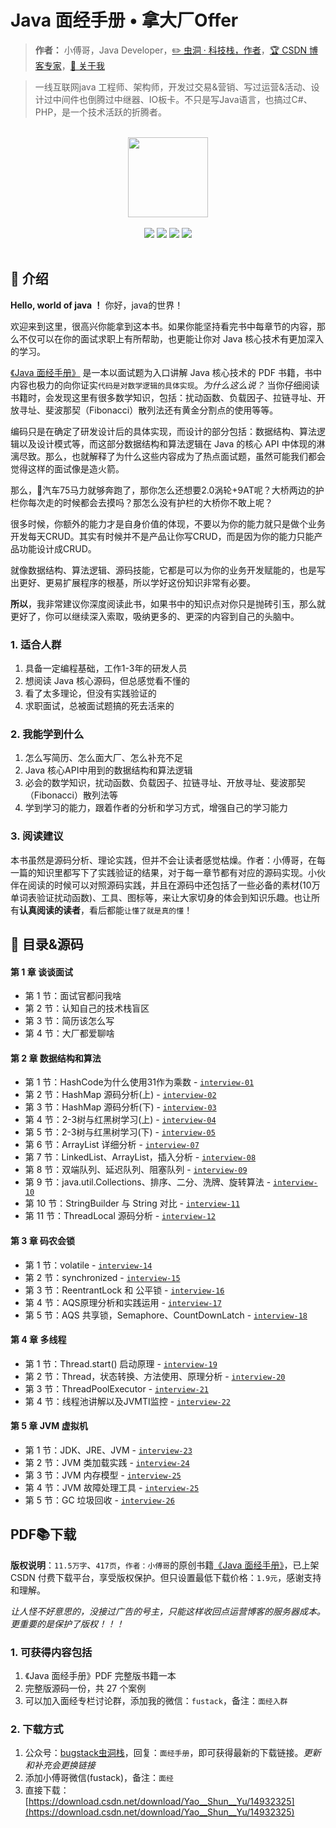 # Java 面经手册 • 拿大厂Offer

> **作者：** 小傅哥，Java Developer，[:pencil2: 虫洞 · 科技栈，作者](https://bugstack.cn)，[:trophy: CSDN 博客专家](https://bugstack.blog.csdn.net)，[:memo: 关于我](https://bugstack.cn/about.html)

> 一线互联网java 工程师、架构师，开发过交易&营销、写过运营&活动、设计过中间件也倒腾过中继器、IO板卡。不只是写Java语言，也搞过C#、PHP，是一个技术活跃的折腾者。

<br/>
<div align="center">
    <a href="https://bugstack.cn" style="text-decoration:none"><img src="https://bugstack.cn/assets/images/icon.svg" width="128px"></a>
</div>
<br/>  

<div align="center">
<a href="https://github.com/fuzhengwei/CodeGuide"><img src="https://badgen.net/github/stars/fuzhengwei/CodeGuide?icon=github&color=4ab8a1"></a>
<a href="https://github.com/fuzhengwei/CodeGuide"><img src="https://badgen.net/github/forks/fuzhengwei/CodeGuide?icon=github&color=4ab8a1"></a>
<a href="https://bugstack.cn" target="_blank"><img src="https://bugstack.cn/assets/images/onlinebook.svg"></a>
<a href="https://bugstack.cn/assets/images/qrcode.png?x-oss-process=style/may"><img src="https://itstack.org/_media/wxbugstack.svg"></a>
</div>
<br/>

## :bookmark: 介绍

**Hello, world of java ！**  你好，java的世界！

欢迎来到这里，很高兴你能拿到这本书。如果你能坚持看完书中每章节的内容，那么不仅可以在你的面试求职上有所帮助，也更能让你对 Java 核心技术有更加深入的学习。

[《Java 面经手册》](#) 是一本以面试题为入口讲解 Java 核心技术的 PDF 书籍，书中内容也极力的向你证实`代码是对数学逻辑的具体实现`。*为什么这么说？* 当你仔细阅读书籍时，会发现这里有很多数学知识，包括：扰动函数、负载因子、拉链寻址、开放寻址、斐波那契（Fibonacci）散列法还有黄金分割点的使用等等。

编码只是在确定了研发设计后的具体实现，而设计的部分包括：数据结构、算法逻辑以及设计模式等，而这部分数据结构和算法逻辑在 Java 的核心 API 中体现的淋漓尽致。那么，也就解释了为什么这些内容成为了热点面试题，虽然可能我们都会觉得这样的面试像是造火箭。

那么，🚕汽车75马力就够奔跑了，那你怎么还想要2.0涡轮+9AT呢？大桥两边的护栏你每次走的时候都会去摸吗？那怎么没有护栏的大桥你不敢上呢？

很多时候，你额外的能力才是自身价值的体现，不要以为你的能力就只是做个业务开发每天CRUD。其实有时候并不是产品让你写CRUD，而是因为你的能力只能产品功能设计成CRUD。

就像数据结构、算法逻辑、源码技能，它都是可以为你的业务开发赋能的，也是写出更好、更易扩展程序的根基，所以学好这份知识非常有必要。

**所以**，我非常建议你深度阅读此书，如果书中的知识点对你只是抛砖引玉，那么就更好了，你可以继续深入索取，吸纳更多的、更深的内容到自己的头脑中。

### 1. 适合人群

1. 具备一定编程基础，工作1-3年的研发人员
2. 想阅读 Java 核心源码，但总感觉看不懂的
3. 看了太多理论，但没有实践验证的
4. 求职面试，总被面试题搞的死去活来的

### 2. 我能学到什么

1. 怎么写简历、怎么面大厂、怎么补充不足
2. Java 核心API中用到的数据结构和算法逻辑
3. 必会的数学知识，扰动函数、负载因子、拉链寻址、开放寻址、斐波那契（Fibonacci）散列法等
4. 学到学习的能力，跟着作者的分析和学习方式，增强自己的学习能力

### 3. 阅读建议

本书虽然是源码分析、理论实践，但并不会让读者感觉枯燥。作者：小傅哥，在每一篇的知识里都写下了实践验证的结果，对于每一章节都有对应的源码实现。小伙伴在阅读的时候可以对照源码实践，并且在源码中还包括了一些必备的素材(10万单词表验证扰动函数)、工具、图标等，来让大家切身的体会到知识乐趣。也让所有**认真阅读的读者**，看后都能`让懂了就是真的懂`！

## :bookmark_tabs: 目录&源码

#### 第 1 章 谈谈面试

- 第 1 节：面试官都问我啥
- 第 2 节：认知自己的技术栈盲区
- 第 3 节：简历该怎么写
- 第 4 节：大厂都爱聊啥

#### 第 2 章 数据结构和算法

- 第 1 节：HashCode为什么使用31作为乘数 - [`interview-01`](https://github.com/fuzhengwei/interview/tree/master/interview-01)
- 第 2 节：HashMap 源码分析(上)  - [`interview-02`](https://github.com/fuzhengwei/interview/tree/master/interview-02)
- 第 3 节：HashMap 源码分析(下)  - [`interview-03`](https://github.com/fuzhengwei/interview/tree/master/interview-03)
- 第 4 节：2-3树与红黑树学习(上) - [`interview-04`](https://github.com/fuzhengwei/interview/tree/master/interview-04)
- 第 5 节：2-3树与红黑树学习(下) - [`interview-05`](https://github.com/fuzhengwei/interview/tree/master/interview-05)
- 第 6 节：ArrayList 详细分析 - [`interview-07`](https://github.com/fuzhengwei/interview/tree/master/interview-07)
- 第 7 节：LinkedList、ArrayList，插入分析 - [`interview-08`](https://github.com/fuzhengwei/interview/tree/master/interview-08)
- 第 8 节：双端队列、延迟队列、阻塞队列 - [`interview-09`](https://github.com/fuzhengwei/interview/tree/master/interview-09)
- 第 9 节：java.util.Collections、排序、二分、洗牌、旋转算法 - [`interview-10`](https://github.com/fuzhengwei/interview/tree/master/interview-10)
- 第 10 节：StringBuilder 与 String 对比 - [`interview-11`](https://github.com/fuzhengwei/interview/tree/master/interview-10)
- 第 11 节：ThreadLocal 源码分析 - [`interview-12`](https://github.com/fuzhengwei/interview/tree/master/interview-12)

#### 第 3 章 码农会锁

- 第 1 节：volatile - [`interview-14`](https://github.com/fuzhengwei/interview/tree/master/interview-14)
- 第 2 节：synchronized - [`interview-15`](https://github.com/fuzhengwei/interview/tree/master/interview-15)
- 第 3 节：ReentrantLock 和 公平锁 - [`interview-16`](https://github.com/fuzhengwei/interview/tree/master/interview-16)
- 第 4 节：AQS原理分析和实践运用 - [`interview-17`](https://github.com/fuzhengwei/interview/tree/master/interview-17)
- 第 5 节：AQS 共享锁，Semaphore、CountDownLatch - [`interview-18`](https://github.com/fuzhengwei/interview/tree/master/interview-18)

#### 第 4 章 多线程

- 第 1 节：Thread.start() 启动原理 - [`interview-19`](https://github.com/fuzhengwei/interview/tree/master/interview-19)
- 第 2 节：Thread，状态转换、方法使用、原理分析 - [`interview-20`](https://github.com/fuzhengwei/interview/tree/master/interview-20)
- 第 3 节：ThreadPoolExecutor - [`interview-21`](https://github.com/fuzhengwei/interview/tree/master/interview-21)
- 第 4 节：线程池讲解以及JVMTI监控 - [`interview-22`](https://github.com/fuzhengwei/interview/tree/master/interview-22)

#### 第 5 章 JVM 虚拟机

- 第 1 节：JDK、JRE、JVM - [`interview-23`](https://github.com/fuzhengwei/interview/tree/master/interview-23)
- 第 2 节：JVM 类加载实践 - [`interview-24`](https://github.com/fuzhengwei/interview/tree/master/interview-24)
- 第 3 节：JVM 内存模型 - [`interview-25`](https://github.com/fuzhengwei/interview/tree/master/interview-22)
- 第 4 节：JVM 故障处理工具 - [`interview-25`](https://github.com/fuzhengwei/interview/tree/master/interview-25)
- 第 5 节：GC 垃圾回收 - [`interview-26`](https://github.com/fuzhengwei/interview/tree/master/interview-26)

## PDF📚下载

**版权说明**：`11.5万字`、`417页`，`作者：小傅哥`的原创书籍[《Java 面经手册》](https://download.csdn.net/download/Yao__Shun__Yu/14932325)，已上架 CSDN 付费下载平台，享受版权保护。但只设置最低下载价格：`1.9元`，感谢支持和理解。

*让人怪不好意思的，没接过广告的号主，只能这样收回点运营博客的服务器成本。更重要的是保护了版权！！！*

### 1. 可获得内容包括

1. 《Java 面经手册》PDF 完整版书籍一本
2. 完整版源码一份，共 27 个案例
3. 可以加入面经专栏讨论群，添加我的微信：`fustack`，备注：`面经入群`

### 2. 下载方式

1. 公众号：[bugstack虫洞栈](https://bugstack.cn/assets/images/qrcode.png)，回复：`面经手册`，即可获得最新的下载链接。*更新和补充会更换链接*
2. 添加小傅哥微信(fustack)，备注：`面经`
3. 直接下载：[https://download.csdn.net/download/Yao__Shun__Yu/14932325](https://download.csdn.net/download/Yao__Shun__Yu/14932325)
